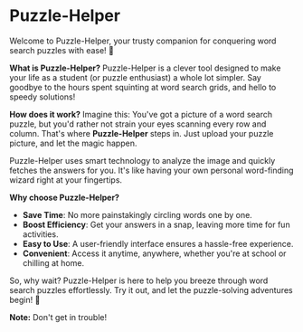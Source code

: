 # Puzzle-Helper

Welcome to Puzzle-Helper, your trusty companion for conquering word search puzzles with ease! 🧩

**What is Puzzle-Helper?**
Puzzle-Helper is a clever tool designed to make your life as a student (or puzzle enthusiast) a whole lot simpler. Say goodbye to the hours spent squinting at word search grids, and hello to speedy solutions!

**How does it work?**
Imagine this: You've got a picture of a word search puzzle, but you'd rather not strain your eyes scanning every row and column. That's where **Puzzle-Helper** steps in. Just upload your puzzle picture, and let the magic happen.

Puzzle-Helper uses smart technology to analyze the image and quickly fetches the answers for you. It's like having your own personal word-finding wizard right at your fingertips.

**Why choose Puzzle-Helper?**
- **Save Time**: No more painstakingly circling words one by one.
- **Boost Efficiency**: Get your answers in a snap, leaving more time for fun activities.
- **Easy to Use**: A user-friendly interface ensures a hassle-free experience.
- **Convenient**: Access it anytime, anywhere, whether you're at school or chilling at home.

So, why wait? Puzzle-Helper is here to help you breeze through word search puzzles effortlessly. Try it out, and let the puzzle-solving adventures begin! 🚀

**Note:** Don't get in trouble!
